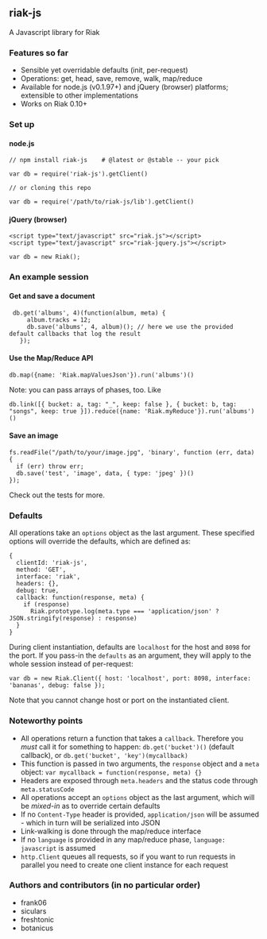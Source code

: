## riak-js

A Javascript library for Riak

### Features so far

 - Sensible yet overridable defaults (init, per-request)
 - Operations: get, head, save, remove, walk, map/reduce
 - Available for node.js (v0.1.97+) and jQuery (browser) platforms; extensible to other implementations
 - Works on Riak 0.10+

### Set up

#### node.js

    // npm install riak-js    # @latest or @stable -- your pick
    
    var db = require('riak-js').getClient()
    
    // or cloning this repo
    
    var db = require('/path/to/riak-js/lib').getClient()

#### jQuery (browser)

    <script type="text/javascript" src="riak.js"></script>
    <script type="text/javascript" src="riak-jquery.js"></script>

    var db = new Riak();

### An example session

#### Get and save a document

     db.get('albums', 4)(function(album, meta) {
         album.tracks = 12;
         db.save('albums', 4, album)(); // here we use the provided default callbacks that log the result
       });
       
#### Use the Map/Reduce API

    db.map({name: 'Riak.mapValuesJson'}).run('albums')()

Note: you can pass arrays of phases, too. Like

    db.link([{ bucket: a, tag: "_", keep: false }, { bucket: b, tag: "songs", keep: true }]).reduce({name: 'Riak.myReduce'}).run('albums')()

#### Save an image

    fs.readFile("/path/to/your/image.jpg", 'binary', function (err, data) {
      if (err) throw err;
      db.save('test', 'image', data, { type: 'jpeg' })()
    });


Check out the tests for more.

### Defaults

All operations take an `options` object as the last argument. These specified options will override the defaults, which are defined as:

    {
      clientId: 'riak-js', 
      method: 'GET',
      interface: 'riak',
      headers: {},
      debug: true,
      callback: function(response, meta) {
        if (response)
          Riak.prototype.log(meta.type === 'application/json' ? JSON.stringify(response) : response)
      }
    }

During client instantiation, defaults are `localhost` for the host and `8098` for the port. If you pass-in the `defaults` as an argument, they will apply to the whole session instead of per-request:

    var db = new Riak.Client({ host: 'localhost', port: 8098, interface: 'bananas', debug: false });

Note that you cannot change host or port on the instantiated client.

### Noteworthy points

 - All operations return a function that takes a `callback`. Therefore you *must* call it for something to happen: `db.get('bucket')()` (default callback), or `db.get('bucket', 'key')(mycallback)`
 - This function is passed in two arguments, the `response` object and a `meta` object: `var mycallback = function(response, meta) {}`
 - Headers are exposed through `meta.headers` and the status code through `meta.statusCode`
 - All operations accept an `options` object as the last argument, which will be *mixed-in* as to override certain defaults
 - If no `Content-Type` header is provided, `application/json` will be assumed - which in turn will be serialized into JSON
 - Link-walking is done through the map/reduce interface
 - If no `language` is provided in any map/reduce phase, `language: javascript` is assumed
 - `http.Client` queues all requests, so if you want to run requests in parallel you need to create one client instance for each request
 
### Authors and contributors (in no particular order)

   - frank06
   - siculars
   - freshtonic
   - botanicus
